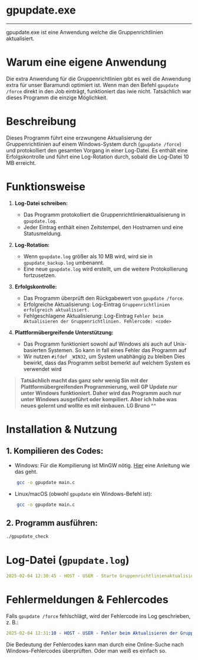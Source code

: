 # gpupdate.exe
---
gpupdate.exe ist eine Anwendung welche die Gruppenrichtlinien aktualisiert. 
# Warum eine eigene Anwendung
Die extra Anwendung für die Gruppenrichtlinien gibt es weil die Anwendung extra für unser Baramundi optimiert ist. Wenn man den Befehl `gpupdate /force` direkt in den Job einträgt, funktioniert das iwie nicht. Tatsächlich war dieses Programm die einzige Möglichkeit. 

# Beschreibung
Dieses Programm führt eine erzwungene Aktualisierung der Gruppenrichtlinien auf einem Windows-System durch (`gpupdate /force`) und protokolliert den gesamten Vorgang in einer Log-Datei. Es enthält eine Erfolgskontrolle und führt eine Log-Rotation durch, sobald die Log-Datei 10 MB erreicht.

# Funktionsweise
1. **Log-Datei schreiben:**
    - Das Programm protokolliert die Gruppenrichtlinienaktualisierung in `gpupdate.log`.
    - Jeder Eintrag enthält einen Zeitstempel, den Hostnamen und eine Statusmeldung.

2. **Log-Rotation:**
    - Wenn `gpupdate.log` größer als 10 MB wird, wird sie in `gpupdate_backup.log` umbenannt.
    - Eine neue `gpupdate.log` wird erstellt, um die weitere Protokollierung fortzusetzen.

3. **Erfolgskontrolle:**
    - Das Programm überprüft den Rückgabewert von `gpupdate /force`.
    - Erfolgreiche Aktualisierung: Log-Eintrag `Gruppenrichtlinien erfolgreich aktualisiert.`
    - Fehlgeschlagene Aktualisierung: Log-Eintrag `Fehler beim Aktualisieren der Gruppenrichtlinien. Fehlercode: <code>`

4. **Plattformübergreifende Unterstützung:**
    - Das Programm funktioniert sowohl auf Windows als auch auf Unix-basierten Systemen.
      So kann in fall eines Fehler das Programm auf 
    - Wir nutzen  `#ifdef _WIN32`, um System unabhängig zu bleiben
      Dies bewirkt, dass das Programm selbst bemerkt auf welchem System es verwendet wird
      
> **Tatsächlich macht das ganz sehr wenig Sin mit der Plattformübergreifenden Programmierung, weil GP Update nur unter Windows funktioniert. Daher wird das Programm auch nur unter Windows ausgeführt oder kompiliert. Aber ich habe was neues gelernt und wollte es mit einbauen. LG Bruno ^^**

# Installation & Nutzung

## 1. Kompilieren des Codes:
- Windows:
	Für die Kompilierung ist MinGW nötig. [Hier](https://www.geeksforgeeks.org/installing-mingw-tools-for-c-c-and-changing-environment-variable/) eine Anleitung wie das geht.
```sh
	gcc -o gpupdate main.c
```

- Linux/macOS (obwohl `gpupdate` ein Windows-Befehl ist):
```sh
	gcc -o gpupdate main.c
```
## 2. Programm ausführen:
```sh
./gpupdate_check
```

# Log-Datei (`gpupdate.log`)

```yaml
2025-02-04 12:30:45 - HOST - USER - Starte Gruppenrichtlinienaktualisierung... 2025-02-04 12:30:50 - HOST - USER - Gruppenrichtlinien erfolgreich aktualisiert.
```

# Fehlermeldungen & Fehlercodes
Falls `gpupdate /force` fehlschlägt, wird der Fehlercode ins Log geschrieben, z. B.:
```yaml
2025-02-04 12:31:10 - HOST - USER - Fehler beim Aktualisieren der Gruppenrichtlinien. Fehlercode: 1
```

Die Bedeutung der Fehlercodes kann man durch eine Online-Suche nach Windows-Fehlercodes überprüften. Oder man weiß es einfach so.